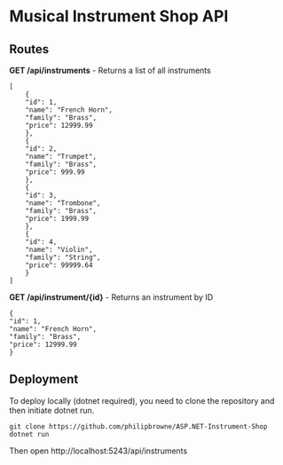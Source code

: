 # Musical Instrument Shop API

## Routes

**GET /api/instruments** - Returns a list of all instruments

    [
        {
        "id": 1,
        "name": "French Horn",
        "family": "Brass",
        "price": 12999.99
        },
        {
        "id": 2,
        "name": "Trumpet",
        "family": "Brass",
        "price": 999.99
        },
        {
        "id": 3,
        "name": "Trombone",
        "family": "Brass",
        "price": 1999.99
        },
        {
        "id": 4,
        "name": "Violin",
        "family": "String",
        "price": 99999.64
        }
    ]

**GET /api/instrument/{id}** - Returns an instrument by ID

    {
    "id": 1,
    "name": "French Horn",
    "family": "Brass",
    "price": 12999.99
    }

## Deployment

To deploy locally (dotnet required), you need to clone the repository and then initiate dotnet run.

    git clone https://github.com/philipbrowne/ASP.NET-Instrument-Shop
    dotnet run

Then open http://localhost:5243/api/instruments
